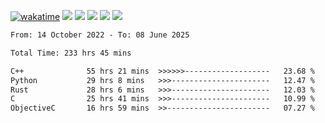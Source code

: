 [![wakatime](https://wakatime.com/badge/user/368879df-dc38-4b1a-86c4-8a2054a0e074.svg)](https://wakatime.com/@368879df-dc38-4b1a-86c4-8a2054a0e074)
<img src="https://img.shields.io/badge/Windows-0078D6?style=flat&logo=Windows&logoColor=white">
<img src="https://img.shields.io/badge/IntelliJ_IDEA-000000.svg?style=flat&logo=IntelliJ-IDEA&logoColor=white">
<img src="https://img.shields.io/badge/CLion-000000.svg?style=flat&logo=CLion&logoColor=white">
<img src="https://img.shields.io/badge/Visual_Studio_Code-007ACC?style=flat&logo=Visual-Studio-Code&logoColor=white">
<img src="https://img.shields.io/badge/Discord-5865F2?label=kano42&style=flat&logo=discord&logoColor=white">
<br>


<!--START_SECTION:waka-->

```txt
From: 14 October 2022 - To: 08 June 2025

Total Time: 233 hrs 45 mins

C++              55 hrs 21 mins  >>>>>>-------------------   23.68 %
Python           29 hrs 8 mins   >>>----------------------   12.47 %
Rust             28 hrs 6 mins   >>>----------------------   12.03 %
C                25 hrs 41 mins  >>>----------------------   10.99 %
ObjectiveC       16 hrs 59 mins  >>-----------------------   07.27 %
```

<!--END_SECTION:waka-->
